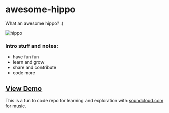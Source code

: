 # awesome-hippo
What an awesome hippo? 	:) 

![hippo](https://1.bp.blogspot.com/-y7xVPW_m6rM/Tuq9ryCuQZI/AAAAAAAAJR0/SA9KG-X2tBQ/s1600/cartoon_hippo.gif)


### Intro stuff and notes:
- have fun fun
- learn and grow
- share and contribute
- code more

## [View Demo](https://soundcloud.com/discover)

This is a fun to code repo for learning and exploration with <a href="https://soundcloud.com/">soundcloud.com</a> for music.